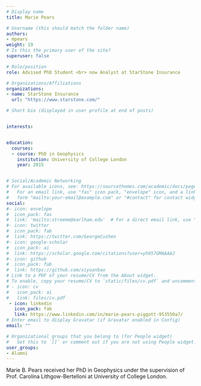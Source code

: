 ```yaml
---
# Display name
title: Marie Pears

# Username (this should match the folder name)
authors:
- mpears
weight: 19
# Is this the primary user of the site?
superuser: false

# Role/position
role: Advised PhD Student <br> now Analyst at StarStone Insurance

# Organizations/Affiliations
organizations:
- name: StarStone Insurance
  url: "https://www.starstone.com/"

# Short bio (displayed in user profile at end of posts)


interests:


education:
  courses:
  - course: PhD in Geophysics
    institution: University of College London
    year: 2015


# Social/Academic Networking
# For available icons, see: https://sourcethemes.com/academic/docs/page-builder/#icons
#   For an email link, use "fas" icon pack, "envelope" icon, and a link in the
#   form "mailto:your-email@example.com" or "#contact" for contact widget.
social:
#- icon: envelope
#  icon_pack: fas
#  link: 'mailto:streeme@earlham.edu'  # For a direct email link, use "mailto:test@example.org".
#- icon: twitter
#  icon_pack: fab
#  link: https://twitter.com/GeorgeCushen
#- icon: google-scholar
#  icon_pack: ai
#  link: https://scholar.google.com/citations?user=yh957GMAAAAJ
#- icon: github
#  icon_pack: fab
#  link: https://github.com/xiyuanbao
# Link to a PDF of your resume/CV from the About widget.
# To enable, copy your resume/CV to `static/files/cv.pdf` and uncomment the lines below.
# - icon: cv
#   icon_pack: ai
#   link: files/cv.pdf
 - icon: linkedin
   icon_pack: fab
   link: https://www.linkedin.com/in/marie-pears-piggott-953550a7/
# Enter email to display Gravatar (if Gravatar enabled in Config)
email: ""

# Organizational groups that you belong to (for People widget)
#   Set this to `[]` or comment out if you are not using People widget.
user_groups:
- Alumni
---
```


Marie B. Pears received her PhD in Geophysics under the supervision of Prof. Carolina Lithgow-Bertelloni at University of College London. 

